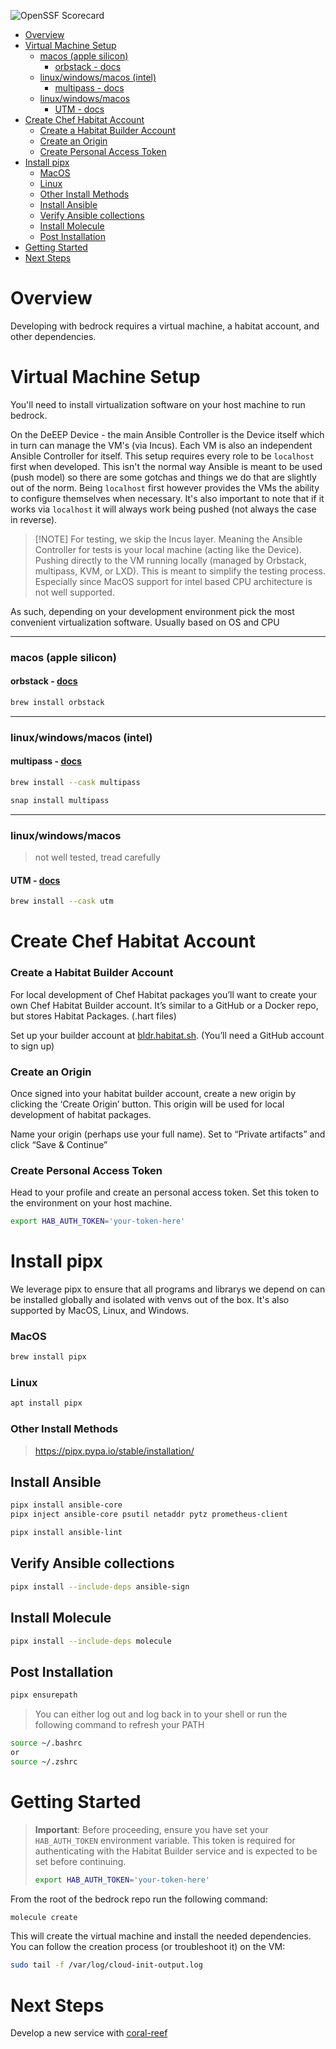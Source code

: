![OpenSSF Scorecard](https://api.scorecard.dev/projects/github.com/deeep-network/ansible_collections/badge)

- [Overview](#overview)
- [Virtual Machine Setup](#virtual-machine-setup)
    - [macos (apple silicon)](#macos-apple-silicon)
      - [orbstack - docs](#orbstack---docs)
    - [linux/windows/macos (intel)](#linuxwindowsmacos-intel)
      - [multipass - docs](#multipass---docs)
    - [linux/windows/macos](#linuxwindowsmacos)
      - [UTM - docs](#utm---docs)
- [Create Chef Habitat Account](#create-chef-habitat-account)
    - [Create a Habitat Builder Account](#create-a-habitat-builder-account)
    - [Create an Origin](#create-an-origin)
    - [Create Personal Access Token](#create-personal-access-token)
- [Install pipx](#install-pipx)
    - [MacOS](#macos)
    - [Linux](#linux)
    - [Other Install Methods](#other-install-methods)
  - [Install Ansible](#install-ansible)
  - [Verify Ansible collections](#verify-ansible-collections)
  - [Install Molecule](#install-molecule)
  - [Post Installation](#post-installation)
- [Getting Started](#getting-started)
- [Next Steps](#next-steps)

# Overview

Developing with bedrock requires a virtual machine, a habitat account, and other dependencies. 

# Virtual Machine Setup
You'll need to install virtualization software on your host machine to run bedrock.

On the DeEEP Device - the main Ansible Controller is the Device itself which in turn can manage the VM's (via Incus). Each VM is also an independent Ansible Controller for itself. This setup requires every role to be `localhost` first when developed. This isn't the normal way Ansible is meant to be used (push model) so there are some gotchas and things we do that are slightly out of the norm. Being `localhost` first however provides the VMs the ability to configure themselves when necessary. It's also important to note that if it works via `localhost` it will always work being pushed (not always the case in reverse).

> [!NOTE] For testing, we skip the Incus layer. Meaning the Ansible Controller for tests is your local machine (acting like the Device). Pushing directly to the VM running locally (managed by Orbstack, multipass, KVM, or LXD). This is meant to simplify the testing process. Especially since MacOS support for intel based CPU architecture is not well supported.

As such, depending on your development environment pick the most convenient virtualization software. Usually based on OS and CPU

---

### macos (apple silicon)

#### orbstack - [docs](https://docs.orbstack.dev/install)

```bash
brew install orbstack
```

---

### linux/windows/macos (intel)

#### multipass - [docs](https://multipass.run/install)

```bash
brew install --cask multipass
```

```bash
snap install multipass
```

---

### linux/windows/macos

> not well tested, tread carefully

#### UTM - [docs](https://mac.getutm.app/)

```bash
brew install --cask utm
```

# Create Chef Habitat Account
### Create a Habitat Builder Account

For local development of Chef Habitat packages you’ll want to create your own Chef Habitat Builder account. It’s similar to a GitHub or a Docker repo, but stores Habitat Packages. (.hart files)

Set up your builder account at [bldr.habitat.sh](http://bldr.habitat.sh). (You’ll need a GitHub account to sign up)

### Create an Origin

Once signed into your habitat builder account, create a new origin by clicking the ‘Create Origin’ button. This origin will be used for local development of habitat packages.

Name your origin (perhaps use your full name). Set to “Private artifacts” and click “Save & Continue”

### Create Personal Access Token

Head to your profile and create an personal access token. Set this token to the environment on your host machine.

```bash
export HAB_AUTH_TOKEN='your-token-here'
```

# Install pipx

We leverage pipx to ensure that all programs and librarys we depend on can be installed globally and isolated with venvs out of the box. It's also supported by MacOS, Linux, and Windows.

### MacOS

```bash
brew install pipx
```

### Linux

```bash
apt install pipx
```

### Other Install Methods

> https://pipx.pypa.io/stable/installation/

## Install Ansible

```bash
pipx install ansible-core
pipx inject ansible-core psutil netaddr pytz prometheus-client
```

```bash
pipx install ansible-lint
```

## Verify Ansible collections

```bash
pipx install --include-deps ansible-sign
```

## Install Molecule

```bash
pipx install --include-deps molecule
```

## Post Installation

```bash
pipx ensurepath
```

> You can either log out and log back in to your shell or run the following command to refresh your PATH

```bash
source ~/.bashrc
or
source ~/.zshrc
```



# Getting Started

> **Important**: Before proceeding, ensure you have set your `HAB_AUTH_TOKEN` environment variable. This token is required for authenticating with the Habitat Builder service and is expected to be set before continuing.
>
> ```bash
> export HAB_AUTH_TOKEN='your-token-here'
> ```

From the root of the bedrock repo run the following command:

```bash
molecule create
```

This will create the virtual machine and install the needed dependencies. You can follow the creation process (or troubleshoot it) on the VM:

```bash
sudo tail -f /var/log/cloud-init-output.log
```

# Next Steps

Develop a new service with [coral-reef](https://github.com/deeep-network/coral-reef)


